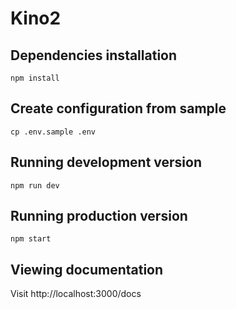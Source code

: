 # Kino2

## Dependencies installation
`npm install`

## Create configuration from sample
`cp .env.sample .env`

## Running development version
`npm run dev`

## Running production version
`npm start`

## Viewing documentation
Visit http://localhost:3000/docs